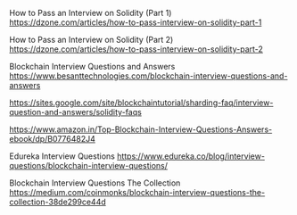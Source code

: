 How to Pass an Interview on Solidity (Part 1)
https://dzone.com/articles/how-to-pass-interview-on-solidity-part-1

How to Pass an Interview on Solidity (Part 2)
https://dzone.com/articles/how-to-pass-interview-on-solidity-part-2

Blockchain Interview Questions and Answers
https://www.besanttechnologies.com/blockchain-interview-questions-and-answers

https://sites.google.com/site/blockchaintutorial/sharding-faq/interview-question-and-answers/solidity-faqs

https://www.amazon.in/Top-Blockchain-Interview-Questions-Answers-ebook/dp/B0776482J4

Edureka Interview Questions
https://www.edureka.co/blog/interview-questions/blockchain-interview-questions/

Blockchain Interview Questions The Collection
https://medium.com/coinmonks/blockchain-interview-questions-the-collection-38de299ce44d
